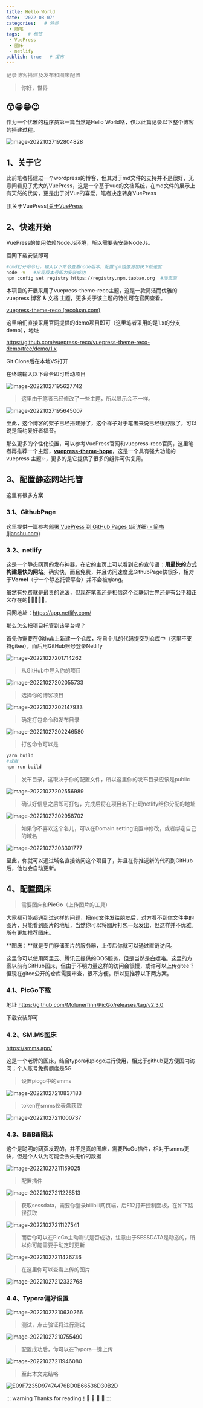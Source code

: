 ```yaml
---
title: Hello World
date: '2022-08-07'
categories:   # 分类
 - 随笔
tags:   # 标签
 - VuePress
 - 图床
 - netlify
publish: true   # 发布
---
```


<p style="color:#7f7f7f">记录博客搭建及发布和图床配置</p>

<!-- more -->

>你好，世界

## 😙😀😁😉

作为一个优雅的程序员第一篇当然是Hello World咯，仅以此篇记录以下整个博客的搭建过程。

![image-20221027192804828](http://img.sybutterfly.top/img/202211142054259.png)

## 1、关于它

此前笔者搭建过一个wordpress的博客，但其对于md文件的支持并不是很好，无意间看见了尤大的VuePress，这是一个基于vue的文档系统，在md文件的展示上有天然的优势，更是出于对Vue的喜爱，笔者决定转身VuePress

[][关于VuePress][关于VuePress ](https://vuepress.vuejs.org/zh/)

## 2、快速开始

VuePress的使用依赖NodeJs环境，所以需要先安装NodeJs。

官网下载安装即可

```sh
#cmd打开命令行，输入以下命令查看node版本，配置npm镜像源加快下载速度
node -v   #出现版本号即为安装成功
npm config set registry https://registry.npm.taobao.org  #淘宝源
```



本项目的开展采用了vuepress-theme-reco主题，这是一款简洁而优雅的 vuepress 博客 & 文档 主题，更多关于该主题的特性可在官网查看。

[vuepress-theme-reco (recoluan.com)](https://vuepress-theme-reco.recoluan.com/)

这里咱们直接采用官网提供的demo项目即可（这里笔者采用的是1.x的分支demo），地址

https://github.com/vuepress-reco/vuepress-theme-reco-demo/tree/demo/1.x



Git Clone后在本地VS打开

在终端输入以下命令即可启动项目

![image-20221027195627742](http://img.sybutterfly.top/img/202211142054044.png)

> 这里由于笔者已经修改了一些主题，所以显示会不一样。

![image-20221027195645007](http://img.sybutterfly.top/img/202211142053608.png)



至此，这个博客的架子已经搭建好了，这个样子对于笔者来说已经很舒服了，可以说是简约爱好者福音。

那么更多的个性化设置，可以参考VuePress官网和vuepress-reco官网，这里笔者再推荐一个主题，**[vuepress-theme-hope](https://github.com/vuepress-theme-hope/vuepress-theme-hope)**，这是一个具有强大功能的 vuepress 主题✨，更多的是它提供了很多的组件可供复用。



## 3、配置静态网站托管

这里有很多方案

### 3.1、GithubPage

这里提供一篇参考[部署 VuePress 到 GitHub Pages (超详细) - 简书 (jianshu.com)](https://www.jianshu.com/p/1f199ee49e4c)

### 3.2、netlify

这是一个静态网页的发布神器。在它的主页上可以看到它的宣传语：**用最快的方式构建最快的网站**。确实快，而且免费，并且访问速度比GithubPage快很多，相对于**Vercel**（宁一个静态托管平台）并不会被qiang。

虽然有免费就是最贵的说法，但现在笔者还是相信这个互联网世界还是有公平和正义存在的🤣🤣🤣🤣🤣。

官网地址：https://app.netlify.com/



那么怎么把项目托管到该平台呢？

首先你需要在Github上新建一个仓库，将自个儿的代码提交到仓库中（这里不支持gitee），而后用GitHub账号登录Netlify

![image-20221027201714262](http://img.sybutterfly.top/img/202211142054086.png)



> 从GitHub中导入你的项目

![image-20221027202055733](http://img.sybutterfly.top/img/202211142054188.png)

> 选择你的博客项目

![image-20221027202147933](http://img.sybutterfly.top/img/202211142054490.png)

> 确定打包命令和发布目录

![image-20221027202246580](http://img.sybutterfly.top/img/202211142054758.png)

> 打包命令可以是

```sh
yarn build 
#或者
npm run build
```

> 发布目录，这取决于你的配置文件，所以这里你的发布目录应该是public

![image-20221027202556989](http://img.sybutterfly.top/img/202211142054532.png)

>确认好信息之后即可打包，完成后将在项目名下出现netlify给你分配的地址

![image-20221027202958702](http://img.sybutterfly.top/img/202211142054442.png)

>如果你不喜欢这个名儿，可以在Domain setting设置中修改，或者绑定自己的域名

![image-20221027203301777](http://img.sybutterfly.top/img/202211142054409.png)

至此，你就可以通过域名直接访问这个项目了，并且在你推送新的代码到GitHub后，他也会自动更新。

## 4、配置图床

> 需要图床和**PicGo**（上传图片的工具）

大家都可能都遇到过这样的问题，把md文件发给朋友后，对方看不到你文件中的图片，只能看到图片的地址，当然你可以将图片打包一起发出，但这样并不优雅。所有更加推荐图床。

**图床：**就是专门存储图片的服务器，上传后你就可以通过直链访问。

这里你可以使用阿里云、腾讯云提供的OOS服务，但是当然是白嫖咯。这里的方案以前有GitHub图床，但由于不明力量这样的访问会很慢，或许可以上传gitee？但现在gitee公开的仓库需要审查，很不方便。所以更推荐以下两方案。

### 4.1、PicGo下载

地址 https://github.com/Molunerfinn/PicGo/releases/tag/v2.3.0

下载安装即可

### 4.2、SM.MS图床

https://smms.app/

这是一个老牌的图床，结合typora和picgo进行使用，相比于github更方便国内访问；个人账号免费额度是5G

>设置picgo中的smms

![image-20221027210837183](http://img.sybutterfly.top/img/202211142054763.png)

>token在smms仪表盘获取

![image-20221027211000737](http://img.sybutterfly.top/img/202211142054561.png)

### 4.3、BiliBili图床

这个是聪明的网页发现的，并不是真的图床，需要PicGo插件，相对于smms更快，但是个人认为可能会丢失无价的数据

![image-20221027211159025](http://img.sybutterfly.top/img/202211142054956.png)

>配置插件

![image-20221027211226513](http://img.sybutterfly.top/img/202211142054640.png)

>获取sessdata，需要你登录bilibili网页端，后F12打开控制面板，在如下路径获取

![image-20221027211127541](http://img.sybutterfly.top/img/202211142054276.png)



> 而后你可以在PicGo主动测试是否成功，注意由于SESSDATA是动态的，所以你可能需要手动定时更新

![image-20221027211426736](http://img.sybutterfly.top/img/202211142054021.png)

> 在这里你可以查看上传的图片

![image-20221027212332768](http://img.sybutterfly.top/img/202211142054489.png)

### 4.4、Typora偏好设置

![image-20221027210630266](http://img.sybutterfly.top/img/202211142055338.png)

> 测试，点击验证将进行测试

![image-20221027210755490](http://img.sybutterfly.top/img/202211142055015.png)

> 配置成功后，你可以在Typora一键上传

![image-20221027211946080](http://img.sybutterfly.top/img/202211142055577.png)



>至此本文完结咯

![E09F7235D9747A476BD0B66536D30B2D](http://img.sybutterfly.top/img/202211142055478.jpeg)

::: warning
Thanks for reading！🎉 🎉 🎉 🎉 
:::

